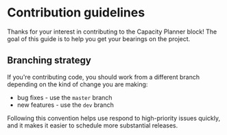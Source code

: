 # Contribution guidelines

Thanks for your interest in contributing to the Capacity Planner block! The
goal of this guide is to help you get your bearings on the project.

## Branching strategy

If you're contributing code, you should work from a different branch depending
on the kind of change you are making:

- bug fixes - use the `master` branch
- new features - use the `dev` branch

Following this convention helps use respond to high-priority issues quickly,
and it makes it easier to schedule more substantial releases.
